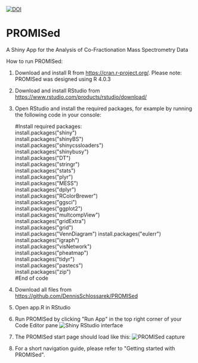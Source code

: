 <a href="https://zenodo.org/badge/latestdoi/365252885"><img src="https://zenodo.org/badge/365252885.svg" alt="DOI"></a>
# PROMISed
A Shiny App for the Analysis of Co-Fractionation Mass Spectrometry Data

How to run PROMISed:

1. Download and install R from https://cran.r-project.org/.
    Please note: PROMISed was designed using R 4.0.3
2. Download and install RStudio from https://www.rstudio.com/products/rstudio/download/
3. Open RStudio and install the required packages, for example by running the following code in your console:

    #Install required packages:      
      install.packages("shiny")       
      install.packages("shinyBS")            
      install.packages("shinycssloaders")      
      install.packages("shinybusy")     
      install.packages("DT")        
      install.packages("stringr")       
      install.packages("stats")         
      install.packages("plyr")      
      install.packages("MESS")      
      install.packages("dplyr")     
      install.packages("RColorBrewer")    
      install.packages("ggsci")     
      install.packages("ggplot2")       
      install.packages("multcompView")      
      install.packages("gridExtra")     
      install.packages("grid")      
      install.packages("VennDiagram") 
      install.packages("eulerr")
      install.packages("igraph")        
      install.packages("visNetwork")        
      install.packages("pheatmap")      
      install.packages("tidyr")     
      install.packages("pastecs")       
      install.packages("zip")       
    #End of code
    
4. Download all files from https://github.com/DennisSchlossarek/PROMISed
5. Open app.R in RStudio
6. Run PROMISed by clicking "Run App" in the top right corner of your Code Editor pane
![Shiny RStudio interface](https://user-images.githubusercontent.com/83764220/117620521-d4d34080-b170-11eb-8a89-133424c9b632.PNG)

7. The PROMISed start page should load like this:
![PROMISed capture](https://user-images.githubusercontent.com/83764220/117635624-4797e800-b180-11eb-8b3a-dee42e00a263.PNG)

8. For a short navigation guide, please refer to "Getting started with PROMISed".

